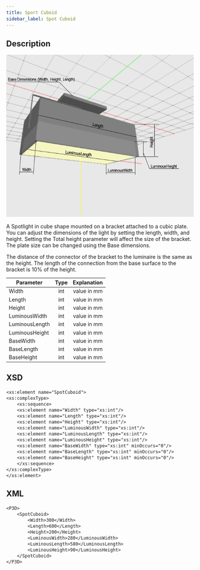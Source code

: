 ```yaml
---
title: Sport Cuboid
sidebar_label: Spot Cuboid
--- 
```


## Description

![Spot Cuboid](./doc_images/SpotCuboid.PNG) 

A Spotlight in cube shape mounted on a bracket attached to a cubic plate. You can adjust the dimensions of the light by setting the length, width, and height. Setting the Total height parameter will affect the size of the bracket. The plate size can be changed using the Base dimensions.

The distance of the connector of the bracket to the luminaire is the same as the height. The length of the connection from the base surface to the bracket is 10% of the height.

| Parameter| Type | Explanation |
|----------|:--:|:-:|
| Width | int |  value in mm  |
| Length | int |value in mm|
| Height | int | value in mm |
| LuminousWidth | int |  value in mm |
| LuminousLength | int | value in mm |
| LuminousHeight | int |  value in mm |
| BaseWidth | int |  value in mm  |
| BaseLength | int |  value in mm |
| BaseHeight | int |  value in mm  |

## XSD     

	<xs:element name="SpotCuboid">
	<xs:complexType>
		<xs:sequence>
		<xs:element name="Width" type="xs:int"/>
		<xs:element name="Length" type="xs:int"/>
		<xs:element name="Height" type="xs:int"/>
		<xs:element name="LuminousWidth" type="xs:int"/>
		<xs:element name="LuminousLength" type="xs:int"/>
		<xs:element name="LuminousHeight" type="xs:int"/>
		<xs:element name="BaseWidth" type="xs:int" minOccurs="0"/>
		<xs:element name="BaseLength" type="xs:int" minOccurs="0"/>
		<xs:element name="BaseHeight" type="xs:int" minOccurs="0"/>
		</xs:sequence>
	</xs:complexType>
	</xs:element> 

## XML
	<P3D>
		<SpotCuboid>
			<Width>300</Width>
			<Length>600</Length>
			<Height>200</Height>
			<LuminousWidth>280</LuminousWidth>
			<LuminousLength>580</LuminousLength>
			<LuminousHeight>90</LuminousHeight>
		</SpotCuboid>
	</P3D>